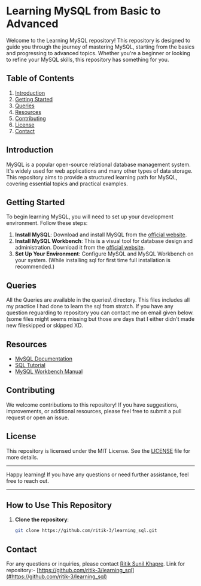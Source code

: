 # Learning MySQL from Basic to Advanced

Welcome to the Learning MySQL repository! This repository is designed to guide you through the journey of mastering MySQL, starting from the basics and progressing to advanced topics. Whether you're a beginner or looking to refine your MySQL skills, this repository has something for you.

## Table of Contents

1. [Introduction](#introduction)
2. [Getting Started](#getting-started)
3. [Queries](#Queries)
4. [Resources](#resources)
5. [Contributing](#contributing)
6. [License](#license)
7. [Contact](#contact)


## Introduction

MySQL is a popular open-source relational database management system. It's widely used for web applications and many other types of data storage. This repository aims to provide a structured learning path for MySQL, covering essential topics and practical examples.

## Getting Started

To begin learning MySQL, you will need to set up your development environment. Follow these steps:

1. **Install MySQL**: Download and install MySQL from the [official website](https://www.mysql.com/downloads/).
2. **Install MySQL Workbench**: This is a visual tool for database design and administration. Download it from the [official website](https://www.mysql.com/products/workbench/).
3. **Set Up Your Environment**: Configure MySQL and MySQL Workbench on your system.
    (While installing sql for first time full installation is recommended.)
   
## Queries
All the Queries are available in the queries\ directory. This files includes all my practice I had done to learn the sql from stratch.
If you have any question reguarding to repository you can contact me on email given below.
(some files might seems missing but those are days that I either didn't made new fileskipped or skipped XD.


## Resources

- [MySQL Documentation](https://dev.mysql.com/doc/)
- [SQL Tutorial](https://www.w3schools.com/sql/)
- [MySQL Workbench Manual](https://dev.mysql.com/doc/workbench/en/)

## Contributing

We welcome contributions to this repository! If you have suggestions, improvements, or additional resources, please feel free to submit a pull request or open an issue.

## License

This repository is licensed under the MIT License. See the [LICENSE](LICENSE) file for more details.

---

Happy learning! If you have any questions or need further assistance, feel free to reach out.

---

## How to Use This Repository

1. **Clone the repository**: 
   ```bash
   git clone https://github.com/ritik-3/learning_sql.git

## Contact
For any questions or inquiries, please contact [Ritik Sunil Khapre](mailto:ritik.khapre5202.com).
Link for repository:- [https://github.com/ritik-3/learning_sql](#https://github.com/ritik-3/learning_sql)

